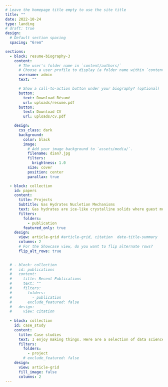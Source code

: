 ```yaml
---
# Leave the homepage title empty to use the site title
title: ""
date: 2022-10-24
type: landing
# draft: true
design:
  # Default section spacing
  spacing: "6rem"

sections:
  - block: resume-biography-3
    content:
      # The user's folder name in `content/authors/`
      # Choose a user profile to display (a folder name within `content/authors/`)
      username: admin
      text: ""

      # Show a call-to-action button under your biography? (optional)
      button:
        text: Download Résumé
        url: uploads/resume.pdf
      button:
        text: Download CV
        url: uploads/cv.pdf

    design:
      css_class: dark
      background:
        color: black
        image:
          # Add your image background to `assets/media/`.
          filename: dian7.jpg
          filters:
            brightness: 1.0
          size: cover
          position: center
          parallax: true

  - block: collection
    id: papers
    content:
      title: Projects
      Subtitle: Gas Hydrates Nucletion Mechanisms
      text: Gas hydrates are ice-like crystalline solids where guest molecules such as CH$_4$, H$_2$S, and CO$_2$ can be trapped in water cages. Hydrateas typically form  at low temperatures and high pressures.  Gas hydrates are not only abundant in nature but also represent a promising technology. They have been successfully applied to store, separate, and transport gases, as well as to desalinate seawater. However, the formation and reformation of clathrate hydrates in pipelines during exploitation can cause significant flow assurance issues in the oil and gas industry.
      filters:
        folders:
          - publication
        featured_only: true
    design:
      view: article-grid #article-grid, citation  date-title-summary
      columns: 2
      # For the Showcase view, do you want to flip alternate rows?
      flip_alt_rows: true
      

  # - block: collection
  #   id: publications
  #   content:
  #     title: Recent Publications
  #     text: ""
  #     filters:
  #       folders:
  #         - publication
  #       exclude_featured: false
  #   design:
  #     view: citation
      
  - block: collection
    id: case_study
    content:
      title: Case studies
      text: I enjoy making things. Here are a selection of data science projects.
      filters:
        folders:
          - project
        # exclude_featured: false
    design:
      view: article-grid
      fill_image: false
      columns: 2
---
```

